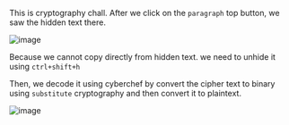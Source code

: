 This is cryptography chall.
After we click on the `paragraph` top button, we saw the hidden text there.

![image](https://user-images.githubusercontent.com/59368650/138410009-a6229ef1-5174-4fdd-be4c-803458aa2b44.png)

Because we cannot copy directly from hidden text. we need to unhide it using `ctrl+shift+h`

Then, we decode it using cyberchef by convert the cipher text to binary using `substitute` cryptography and then convert it to plaintext.

![image](https://user-images.githubusercontent.com/59368650/138409516-6a7b870b-5283-4b8a-9b9c-44c970098979.png)


